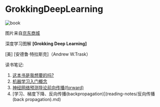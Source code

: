 # GrokkingDeepLearning

![book](https://img11.360buyimg.com/n1/jfs/t1/89178/15/9284/103564/5e0da9caEb051c1a0/ca3d632e1f3f7aab.jpg)

图片来自[京东商城](https://img11.360buyimg.com/n1/jfs/t1/89178/15/9284/103564/5e0da9caEb051c1a0/ca3d632e1f3f7aab.jpg)

深度学习图解 **[Grokking Deep Learning]**

[美] [安德鲁·特拉斯克]（Andrew W.Trask）



读书笔记:

1.  [这本书是我想要的吗?](reading-notes/这本书是我想要的吗？.md)
2.  [机器学习入门概念](reading-notes/机器学习入门概念.md)
3.  [神经网络预测导论前向传播(forward)](reading-notes/神经网络预测导论前向传播(forward).md)
4.  [学习、梯度下降、反向传播(backpropagation)](reading-notes/反向传播(back propagation).md)

